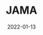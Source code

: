 ---
date: 2022-01-13
##
title:    JAMA 
## Titel der Publikation, beispielweise The Lancet.
##
authors: 'Chua, K-P, Conti, RM, Becker, NV'
##
status:   Report
##
en:
  subtitle:   'US Insurer Spending on Ivermectin Prescriptions for COVID-19'
  ##
  description: 'Ivermectin dispensing surged in the US in December 2020, even though evidence suggests ivermectin is ineffective for COVID-19.1,2 Studies have not assessed the degree to which insurers cover the costs of ivermectin prescriptions for COVID-19 or estimated wasteful US insurer spending on these prescriptions. We addressed these gaps by using national claims data from December 1, 2020, through March 31, 2021.'
  ## 
  tags:    [COVID-19, Ivermectin]
## 
de: 
  ##
  subtitle:   'Ausgaben der US-Versicherer für Ivermectin-Verschreibungen für COVID-19'
  ##
  description: 'Die Verschreibung von Ivermectin stieg in den USA im Dezember 2020 sprunghaft an, obwohl es Hinweise darauf gibt, dass Ivermectin bei COVID-19 unwirksam ist. In Studien wurde nicht untersucht, inwieweit die Versicherer die Kosten für Ivermectin-Verschreibungen für COVID-19 übernehmen, und es wurden auch keine Schätzungen der verschwenderischen Ausgaben der US-Versicherer für diese Verschreibungen vorgenommen. Wir haben diese Lücken geschlossen, indem wir nationale Schadensdaten vom 1. Dezember 2020 bis zum 31. März 2021 verwendet haben.'
  ## 
  ##
  tags:     [COVID-19, Ivermectin]
##
group:  "Treatments"
##
credit:      https://doi.org/10.1001/jama.2021.24352
##
## 2020-09-30_10.1038_s41590-020-00808-x.md
---